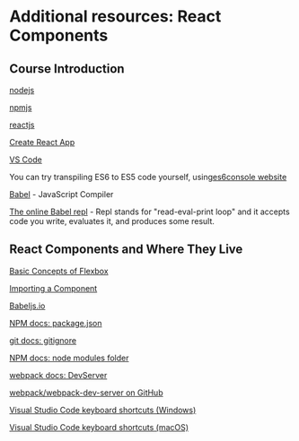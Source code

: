 # Additional resources: React Components

## Course Introduction

[nodejs](https://nodejs.org/en/)

[npmjs](https://www.npmjs.com/)

[reactjs](https://reactjs.org/)

[Create React App](https://create-react-app.dev/)

[VS Code](https://code.visualstudio.com/)

You can try transpiling ES6 to ES5 code yourself, using[es6console website](https://es6console.com/)

[Babel](https://babeljs.io/) - JavaScript Compiler

[The online Babel repl](https://babeljs.io/repl#?browsers=defaults%2C%20not%20ie%2011%2C%20not%20ie_mob%2011&build=&builtIns=false&corejs=3.21&spec=false&loose=false&code_lz=GYVwdgxgLglg9mABACQKYEMAmMwHMAUADgE5yEDOAlIgN4BQijixqUIxSAPABYCMAfDRJlyAOlhQANqgC-nAPR9-dGUA&debug=false&forceAllTransforms=false&shippedProposals=false&circleciRepo=&evaluate=false&fileSize=false&timeTravel=false&sourceType=module&lineWrap=true&presets=env%2Creact%2Cstage-2&prettier=false&targets=&version=7.18.5&externalPlugins=&assumptions=%7B%7D) - Repl stands for "read-eval-print loop" and it accepts code you write, evaluates it, and produces some result.

## React Components and Where They Live

[Basic Concepts of Flexbox](https://developer.mozilla.org/en-US/docs/Web/CSS/CSS_Flexible_Box_Layout/Basic_Concepts_of_Flexbox)

[Importing a Component](https://create-react-app.dev/docs/importing-a-component/)

[Babeljs.io](https://babeljs.io/)

[NPM docs: package.json](https://docs.npmjs.com/cli/v7/configuring-npm/package-json)

[git docs: gitignore](https://git-scm.com/docs/gitignore)

[NPM docs: node modules folder](https://docs.npmjs.com/cli/v8/configuring-npm/folders#node-modules)

[webpack docs: DevServer](https://webpack.js.org/configuration/dev-server/)

[webpack/webpack-dev-server on GitHub](https://github.com/webpack/webpack-dev-server)

[V​isual Studio Code keyboard shortcuts (Windows)](https://code.visualstudio.com/shortcuts/keyboard-shortcuts-windows.pdf)

[V​isual Studio Code keyboard shortcuts (macOS)](https://code.visualstudio.com/shortcuts/keyboard-shortcuts-macos.pdf)